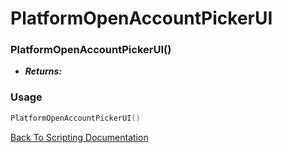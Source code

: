 # PlatformOpenAccountPickerUI

### PlatformOpenAccountPickerUI()
- ***Returns:*** 

### Usage

```Lua
PlatformOpenAccountPickerUI()
```


[Back To Scripting Documentation](../README.md)
